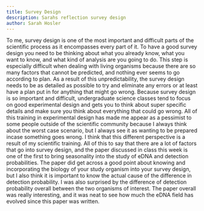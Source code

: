 ```yaml
---
title: Survey Design
description: Sarahs reflection survey design
author: Sarah Hosler
---
```


To me, survey design is one of the most important and difficult parts of the scientific process as it encompasses every part of it. To have a good survey design you need to be thinking about what you already know, what you want to know, and what kind of analysis are you going to do. This step is especially difficult when dealing with living organisms because there are so many factors that cannot be predicted, and nothing ever seems to go according to plan. As a result of this unpredictability, the survey design needs to be as detailed as possible to try and eliminate any errors or at least have a plan put in for anything that might go wrong. 
Because survey design is so important and difficult, undergraduate science classes tend to focus on good experimental design and gets you to think about super specific details and make sure you think about everything that could go wrong. All of this training in experimental design has made me appear as a pessimist to some people outside of the scientific community because I always think about the worst case scenario, but I always see it as wanting to be prepared incase something goes wrong. I think that this different perspective is a result of my scientific training. 
All of this to say that there are a lot of factors that go into survey design, and the paper discussed in class this week is one of the first to bring seasonality into the study of eDNA and detection probabilities. The paper did get across a good point about knowing and incorporating the biology of your study organism into your survey design, but I also think it is important to know the actual cause of the difference in detection probability. I was also surprised by the difference of detection probability overall between the two organisms of interest. The paper overall was really interesting, and it was neat to see how much the eDNA field has evolved since this paper was written.  
